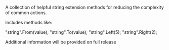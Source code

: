 A collection of helpful string extension methods for reducing the complexity of common actions.

Includes methods like:

"string".From(value);
"string".To(value);
"string".Left(5);
"string".Right(2);

Additional information will be provided on full release